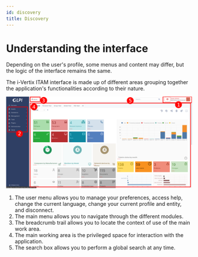 ```yaml
---
id: discovery
title: Discovery
---
```


# Understanding the interface

Depending on the user's profile, some menus and content may differ, but
the logic of the interface remains the same.

The i-Vertix ITAM interface is made up of different areas grouping together the
application's functionalities according to their nature.

![General interface of i-Vertix ITAM](images/main-ui.png)

1.  The user menu allows you to manage your preferences, access help,
    change the current language, change your current profile and entity,
    and disconnect.
2.  The main menu allows you to navigate through the different modules.
3.  The breadcrumb trail allows you to locate the context of use of the
    main work area.
4.  The main working area is the privileged space for interaction with
    the application.
5.  The search box allows you to perform a global search at any time.
